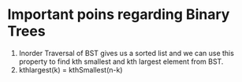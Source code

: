 # Important poins regarding Binary Trees

1. Inorder Traversal of BST gives us a sorted list and we can use this property to find kth smallest and kth largest element from BST.
2. kthlargest(k) = kthSmallest(n-k)
